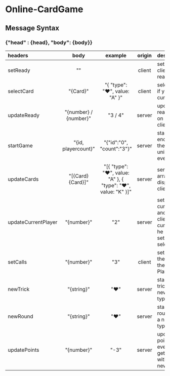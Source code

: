 # Online-CardGame

## Message Syntax
### {"head" : {head}, "body": {body}}

| headers             |         body          |                           example                            | origin | description                                                                                             |
| :------------------ | :-------------------: | :----------------------------------------------------------: | :----: | :------------------------------------------------------------------------------------------------------ |
| setReady            |          ""           |                                                              | client | sets the client as ready                                                                                |
| selectCard          |       "{Card}"        |                "{ "type": "❤", value: "A" }"                 | client | select a card if youre the currentPlayer                                                                |
| updateReady         | "{number} / {number}" |                           "3 / 4"                            | server | update readydisplay on every client                                                                     |
| startGame           |      "{id, playercount}"       |                             "{"id":"0", "count":"3"}"                              | server | starts game end sends the personal unique id to every player                                            |
| updateCards         |   "[{Card} {Card}]"   | "[{ "type": "❤", value: "A" }, { "type": "❤", value: "K" }]" | server | send a card array for display to the client                                                             |
| updateCurrentPlayer |      "{number}"       |                             "2"                              | server | sets the currentplayer and if the client is the currentplayer he can either set a call or select a Card |
| setCalls            |      "{number}"       |                             "3"                              | client | set a call if the client is the current Player                                                          |
| newTrick            |      "{string}"       |                             "❤"                              | server | start a new trick sends a new forced type with it                                                       |
| newRound            |      "{string}"       |                             "❤"                              | server | start a new round sends a new forced type with it                                                       |
| updatePoints        |      "{number}"       |                             "-3"                             | server | updates the points for every client gets sendt with newRound                                            |

